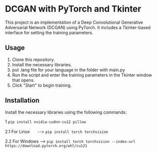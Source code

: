 # DCGAN with PyTorch and Tkinter

This project is an implementation of a Deep Convolutional Generative Adversarial Network (DCGAN) using PyTorch. It includes a Tkinter-based interface for setting the training parameters.

## Usage

1. Clone this repository.
2. Install the necessary libraries.
3. put .lang file for your language in the folder with main.py
4. Run the script and enter the training parameters in the Tkinter window that opens.
5. Click "Start" to begin training.

## Installation

Install the necessary libraries using the following commands:

1 ```pip install nvidia-cudnn-cu12 pillow```

2.1 For Linuxㅤㅤ--> ```pip install torch torchvision```

2.2 For Windows --> ```pip install torch torchvision --index-url https://download.pytorch.org/whl/cu121```
